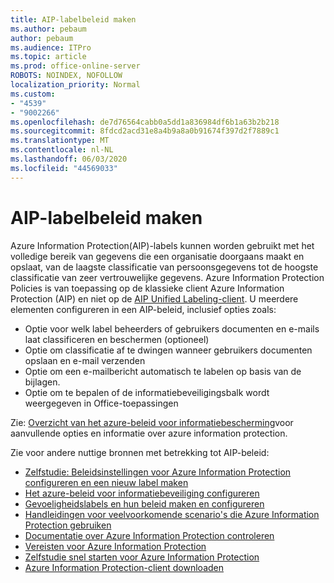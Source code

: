 ```yaml
---
title: AIP-labelbeleid maken
ms.author: pebaum
author: pebaum
ms.audience: ITPro
ms.topic: article
ms.prod: office-online-server
ROBOTS: NOINDEX, NOFOLLOW
localization_priority: Normal
ms.custom:
- "4539"
- "9002266"
ms.openlocfilehash: de7d76564cabb0a5dd1a836984df6b1a63b2b218
ms.sourcegitcommit: 8fdcd2acd31e8a4b9a8a0b91674f397d2f7889c1
ms.translationtype: MT
ms.contentlocale: nl-NL
ms.lasthandoff: 06/03/2020
ms.locfileid: "44569033"
---
```

# <a name="creating-aip-label-policies"></a>AIP-labelbeleid maken

Azure Information Protection(AIP)-labels kunnen worden gebruikt met het volledige bereik van gegevens die een organisatie doorgaans maakt en opslaat, van de laagste classificatie van persoonsgegevens tot de hoogste classificatie van zeer vertrouwelijke gegevens. Azure Information Protection Policies is van toepassing op de klassieke client Azure Information Protection (AIP) en niet op de [AIP Unified Labeling-client](https://docs.microsoft.com/azure/information-protection/rms-client/unifiedlabelingclient-version-release-history). U meerdere elementen configureren in een AIP-beleid, inclusief opties zoals:

- Optie voor welk label beheerders of gebruikers documenten en e-mails laat classificeren en beschermen (optioneel)
- Optie om classificatie af te dwingen wanneer gebruikers documenten opslaan en e-mail verzenden
- Optie om een e-mailbericht automatisch te labelen op basis van de bijlagen.
- Optie om te bepalen of de informatiebeveiligingsbalk wordt weergegeven in Office-toepassingen

Zie: [Overzicht van het azure-beleid voor informatiebescherming](https://docs.microsoft.com/azure/information-protection/overview-policy)voor aanvullende opties en informatie over azure information protection.  

Zie voor andere nuttige bronnen met betrekking tot AIP-beleid:

- [Zelfstudie: Beleidsinstellingen voor Azure Information Protection configureren en een nieuw label maken](https://docs.microsoft.com/azure/information-protection/infoprotect-quick-start-tutorial)  
- [Het azure-beleid voor informatiebeveiliging configureren](https://docs.microsoft.com/azure/information-protection/configure-policy)  
- [Gevoeligheidslabels en hun beleid maken en configureren](https://docs.microsoft.com/microsoft-365/compliance/create-sensitivity-labels)  
- [Handleidingen voor veelvoorkomende scenario's die Azure Information Protection gebruiken](https://docs.microsoft.com/azure/information-protection/how-to-guides)  
- [Documentatie over Azure Information Protection controleren](https://docs.microsoft.com/azure/information-protection/what-is-information-protection)  
- [Vereisten voor Azure Information Protection](https://docs.microsoft.com/azure/information-protection/get-started/requirements)  
- [Zelfstudie snel starten voor Azure Information Protection](https://docs.microsoft.com/azure/information-protection/get-started/infoprotect-quick-start-tutorial)  
- [Azure Information Protection-client downloaden](https://www.microsoft.com/download/details.aspx?id=53018)